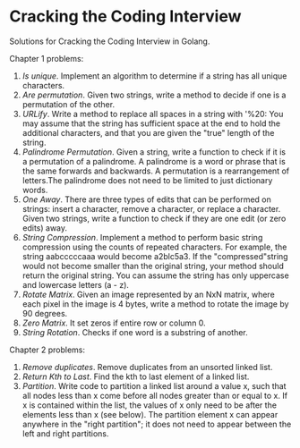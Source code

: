 # Cracking the Coding Interview

Solutions for Cracking the Coding Interview in Golang.

Chapter 1 problems:
1. *Is unique*. Implement an algorithm to determine if a string has all unique characters.
1. *Are permutation*. Given two strings, write a method to decide if one is a permutation of the other.
1. *URLify*. Write a method to replace all spaces in a string with '%20: 
You may assume that the string has sufficient space at the end to hold the additional characters, 
and that you are given the "true" length of the string.
1. *Palindrome Permutation*. Given a string, write a function to check if it is a permutation of a palindrome. 
A palindrome is a word or phrase that is the same forwards and backwards. 
A permutation is a rearrangement of letters.The palindrome does not need to be limited to just dictionary words.
1. *One Away*. There are three types of edits that can be performed on strings: insert a character, remove a character, 
or replace a character. Given two strings, write a function to check if they are one edit (or zero edits) away.
1. *String Compression*. Implement a method to perform basic string compression using the counts of repeated characters. 
For example, the string aabcccccaaa would become a2blc5a3. If the "compressed"string would not become smaller than the 
original string, your method should return the original string. You can assume the string has only uppercase and lowercase letters (a - z).
1. *Rotate Matrix*. Given an image represented by an NxN matrix, where each pixel in the image is 4 bytes, write a method to rotate the image by 90 degrees.
1. *Zero Matrix*. It set zeros if entire row or column 0.
1. *String Rotation*. Checks if one word is a substring of another.

Chapter 2 problems:
1. *Remove duplicates*. Remove duplicates from an unsorted linked list.
1. *Return Kth to Last*. Find the kth to last element of a linked list.
1. *Partition*. Write code to partition a linked list around a value x, such that all nodes less than x come before all nodes greater than or equal to x. If x is contained within the list, the values of x only need to be after the elements less than x (see below). The partition element x can appear anywhere in the "right partition"; it does not need to appear between the left and right partitions.